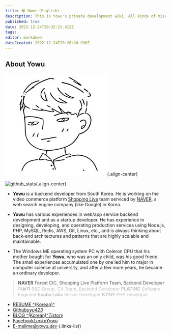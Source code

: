 ```yaml
---
title: 😎 Home (English)
description: This is Yowu's private development wiki. All kinds of miscellaneous documents are created.
published: true
date: 2022-12-24T20:32:21.412Z
tags: 
editor: markdown
dateCreated: 2022-12-24T20:26:20.930Z
---
```


## About Yowu

![yowu-white-trans.png](/yowu-white-trans.png){.align-center}

![github_stats](https://github-readme-stats.vercel.app/api?username=uyu423&show_icons=true&count_private=true){.align-center}

- **Yowu** is a backend developer from South Korea. He is working on the video commerce platform [Shopping Live](https://shoppinglive.naver.com) team serviced by [NAVER](https://navercorp.com/en), a web search engine company (like Google) in Korea.

- **Yowu** has various experiences in web/app service backend development and as a startup developer. He has experience in designing, developing, and operating production services using Node.js, PHP, MySQL, Redis, AWS, Git, Linux, etc., and is always thinking about back-end architectures and patterns that are highly scalable and maintainable.

- The Windows ME operating system PC with Celeron CPU that his mother bought for **Yowu**, who was an only child, was his good friend. The small experiences accumulated one by one led him to major in computer science at university, and after a few more years, he became an ordinary developer.

> **NAVER** Forest CIC, Shopping Live Platform Team, Backend Developer
> <span style="color:silver;">**야놀자** R&D Group, CX Team, Backend Developer</span>
> <span style="color:silver;">**PLATING** Software Engineer</span>
> <span style="color:silver;">**Ecube Labs** Server Developer</span>
> <span style="color:silver;">**KYNY** PHP Developer</span>

- [RESUME ^(Korean)^](https://resume.yowu.dev)
- [Github*uyu423*](https://github.com/uyu423)
- [BLOG ^(Korean)^*Tistory*](https://luckyyowu.tistory.com)
- [Facebook*LuckyYowu*](https://facebook.com/luckyyowu)
- [E-mail*me@yowu.dev*](mailto:me@yowu.dev)
{.links-list}